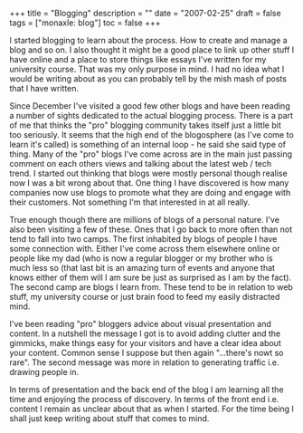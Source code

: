 +++
title = "Blogging"
description = ""
date = "2007-02-25"
draft = false
tags = ["monaxle: blog"]
toc = false
+++

I started blogging to learn about the process. How to create and manage a blog and so on. I also thought it might be a good place to link up other stuff I have online and a place to store things like essays I've written for my university course. That was my only purpose in mind. I had no idea what I would be writing about as you can probably tell by the mish mash of posts that I have written.

Since December I've visited a good few other blogs and have been reading a number of sights dedicated to the actual blogging process. There is a part of me that thinks the "pro" blogging community takes itself just a little bit too seriously. It seems that the high end of the blogosphere (as I've come to learn it's called) is something of an internal loop - he said she said type of thing. Many of the "pro" blogs I've come across are in the main just passing comment on each others views and talking about the latest web / tech trend. I started out thinking that blogs were mostly personal though realise now I was a bit wrong about that. One thing I have discovered is how many companies now use blogs to promote what they are doing and engage with their customers. Not something I'm that interested in at all really.

True enough though there are millions of blogs of a personal nature. I've also been visiting a few of these. Ones that I go back to more often than not tend to fall into two camps. The first inhabited by blogs of people I have some connection with. Either I've come across them elsewhere online or people like my dad (who is now a regular blogger or my brother who is much less so (that last bit is an amazing turn of events and anyone that knows either of them will I am sure be just as surprised as I am by the fact). The second camp are blogs I learn from. These tend to be in relation to web stuff, my university course or just brain food to feed my easily distracted mind.

I've been reading "pro" bloggers advice about visual presentation and content. In a nutshell the message I got is to avoid adding clutter and the gimmicks, make things easy for your visitors and have a clear idea about your content. Common sense I suppose but then again "...there's nowt so rare". The second message was more in relation to generating traffic i.e. drawing people in.

In terms of presentation and the back end of the blog I am learning all the time and enjoying the process of discovery. In terms of the front end i.e. content I remain as unclear about that as when I started. For the time being I shall just keep writing about stuff that comes to mind.